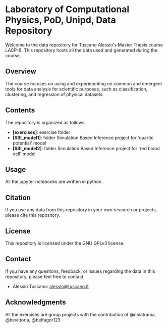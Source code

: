 # Laboratory of Computational Physics, PoD, Unipd, Data Repository

Welcome to the data repository for Tuscano Alessio's Master Thesis course LACP-B. 
This repository hosts all the data used and generated during the course.

## Overview

The course focuses on using and experimenting on common and emergent tools for data analysis for scientific purposes, such as classification, clustering, and regression of physical datasets.

## Contents

The repository is organized as follows:

- **[exercises]**: exercise folder
- **[SBI_model1]**: folder Simulation Based Inference project for 'quartic potential' model
- **[SBI_model2]**: folder Simulation Based Inference project for 'red blood cell' model

## Usage

All the jupyter notebooks are written in python.

## Citation

If you use any data from this repository in your own research or projects, please cite this repository.

## License

This repository is licensed under the GNU GPLv3 license.

## Contact

If you have any questions, feedback, or issues regarding the data in this repository, please feel free to contact:

- Alessio Tuscano: alessio@tuscano.it

## Acknowledgments

All the exercises are group projects with the contribution of @chiatrama, @bevittoria, @belfagor123
